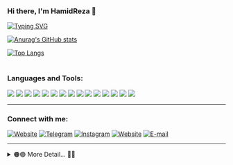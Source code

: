 

### Hi there, I'm HamidReza 👋 


[![Typing SVG](https://readme-typing-svg.herokuapp.com?color=%232C72F7&lines=I'm+a+Android+Developer...+)](https://git.io/typing-svg)

[![Anurag's GitHub stats](https://github-readme-stats.vercel.app/api?username=hamidreza-mj&show_icons=true&theme=gruvbox)](https://github.com/anuraghazra/github-readme-stats)

[![Top Langs](https://github-readme-stats.vercel.app/api/top-langs/?username=hamidreza-mj&layout=compact&theme=gruvbox)](https://github.com/anuraghazra/github-readme-stats)
<br />
<br />

### Languages and Tools:
  <img src="https://img.shields.io/badge/android-FFCDD2?style=for-the-badge&logo=android" />
  <img src="https://img.shields.io/badge/java-F8BBD0?style=for-the-badge&logo=java&logoColor=red" />
  <img src="https://img.shields.io/badge/kotlin-E1BEE7?style=for-the-badge&logo=kotlin" />
  <img src="https://img.shields.io/badge/php-D1C4E9?style=for-the-badge&logo=php" />
  <img src="https://img.shields.io/badge/laravel-C5CAE9?style=for-the-badge&logo=laravel" />
  <img src="https://img.shields.io/badge/mysql-BBDEFB?style=for-the-badge&logo=mysql" />
  <img src="https://img.shields.io/badge/terminal-B3E5FC?style=for-the-badge&logo=windowsterminal&logoColor=black" />
  <img src="https://img.shields.io/badge/git-B2EBF2?style=for-the-badge&logo=git" />
  <img src="https://img.shields.io/badge/github-B2DFDB?style=for-the-badge&logo=github&logoColor=blue" />
  <img src="https://img.shields.io/badge/linux-C8E6C9?style=for-the-badge&logo=linux&logoColor=teal" />
  <img src="https://img.shields.io/badge/vs code-FFF9C4?style=for-the-badge&logo=visualstudiocode&logoColor=blue" />
  <img src="https://img.shields.io/badge/android studio-FFECB3?style=for-the-badge&logo=androidstudio" />
  <img src="https://img.shields.io/badge/intellij idea-FFE0B2?style=for-the-badge&logo=intellijidea&logoColor=black" />
  <img src="https://img.shields.io/badge/figma-FFCCBC?style=for-the-badge&logo=figma&logoColor=blue" />
  <img src="https://img.shields.io/badge/insomnia-D7CCC8?style=for-the-badge&logo=insomnia&logoColor=purple" />

---


### Connect with me:

[![Website](https://img.shields.io/badge/website-133758?style=for-the-badge&logo=googlechrome&logoColor=yellow)][website]
[![Telegram](https://img.shields.io/badge/telegram-C3E5FF?style=for-the-badge&logo=telegram&logoColor=white)][telegram]
[![Instagram](https://img.shields.io/badge/Instagram-FF2E63?style=for-the-badge&logo=instagram&logoColor=white)][instagram]
[![Website](https://img.shields.io/badge/github-000000?style=for-the-badge&logo=github&logoColor=blue)][github]
[![E-mail](https://img.shields.io/badge/MAIL-248A3D?style=for-the-badge&logo=gmail&logoColor=white)][mail]
<br>

---

<details>
  <summary>🟠🟣 More Detail... 🔵🔴</summary>
  
<!--START_SECTION:activity-->
## Nothing 😅
<!--END_SECTION:activity-->

</details>

<!-- variables -->
[website]: https://mohamadjafari.ir
[telegram]: https://t.me/HaMiDrEzA3131
[instagram]: https://instagram.com/hamidreza_m313
[linkedin]: https://www.linkedin.com/in/hamidreza-mohammad-jafari
[mail]: mailto:hamidreza@mohamadjafari.ir
[github]: https://github.com/Hamidreza-mj